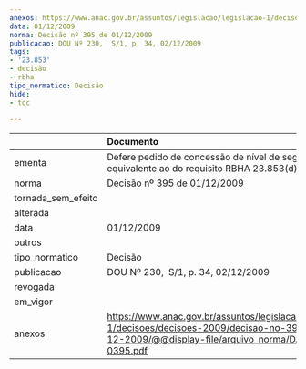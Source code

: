 ```yaml
---
anexos: https://www.anac.gov.br/assuntos/legislacao/legislacao-1/decisoes/decisoes-2009/decisao-no-395-de-01-12-2009/@@display-file/arquivo_norma/DA2009-0395.pdf
data: 01/12/2009
norma: Decisão nº 395 de 01/12/2009
publicacao: DOU Nº 230,  S/1, p. 34, 02/12/2009
tags:
- '23.853'
- decisão
- rbha
tipo_normatico: Decisão
hide: 
- toc 
 
---
```


|                    | Documento                                                                                                                                                 |
|:-------------------|:----------------------------------------------------------------------------------------------------------------------------------------------------------|
| ementa             | Defere pedido de concessão de nível de segurança equivalente ao do requisito RBHA 23.853(d)(2).                                                           |
| norma              | Decisão nº 395 de 01/12/2009                                                                                                                              |
| tornada_sem_efeito |                                                                                                                                                           |
| alterada           |                                                                                                                                                           |
| data               | 01/12/2009                                                                                                                                                |
| outros             |                                                                                                                                                           |
| tipo_normatico     | Decisão                                                                                                                                                   |
| publicacao         | DOU Nº 230,  S/1, p. 34, 02/12/2009                                                                                                                       |
| revogada           |                                                                                                                                                           |
| em_vigor           |                                                                                                                                                           |
| anexos             | https://www.anac.gov.br/assuntos/legislacao/legislacao-1/decisoes/decisoes-2009/decisao-no-395-de-01-12-2009/@@display-file/arquivo_norma/DA2009-0395.pdf |